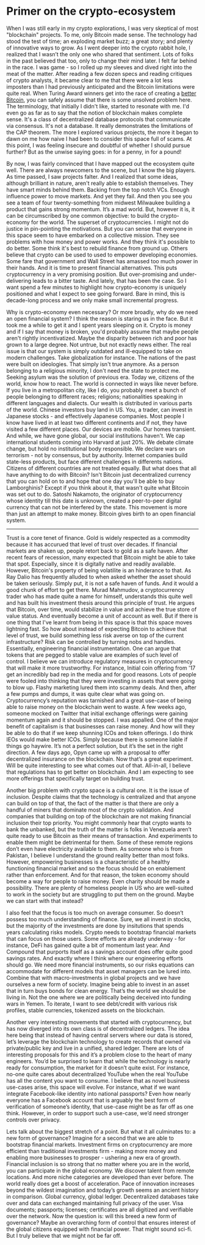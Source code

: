 # Primer on the crypto-ecosystem

When I was still early in my crypto explorations, I was very skeptical of most "blockchain" projects. To me, only Bitcoin made sense. The technology had stood the test of time; an exploding market buzz; a great story; and plenty of innovative ways to grow. As I went deeper into the crypto rabbit hole, I realized that I wasn’t the only one who shared that sentiment. Lots of folks in the past believed that too, only to change their mind later. I felt far behind in the race. I was game - so I rolled up my sleeves and dived right into the meat of the matter. After reading a few dozen specs and reading critiques of crypto analysts, it became clear to me that there were a lot less imposters than I had previously anticipated and the Bitcoin limitations were quite real. When Turing Award winners get into the race of creating a [better Bitcoin](https://www.coindesk.com/turing-award-winners-blockchain-opens-test-network-to-public), you can safely assume that there is some unsolved problem here. The terminology, that initially I didn't like, started to resonate with me. I'd even go as far as to say that the notion of blockchain makes complete sense. It's a class of decentralized database protocols that communicate via consensus. It's not a database. It really demonstrates the limitations of the CAP theorem. The more I explored various projects, the more it began to dawn on me how naive I had been to consider this space full of scams. At this point, I was feeling insecure and doubtful of whether I should pursue further? But as the unwise saying goes: in for a penny, in for a pound!

By now, I was fairly convinced that I have mapped out the ecosystem quite well. There are always newcomers to the scene, but I know the big players. As time passed, I saw projects falter. And I realized that some ideas, although brilliant in nature, aren't really able to establish themselves. They have smart minds behind them. Backing from the top notch VCs. Enough influence power to move markets. And yet they fail. And then you see you see a team of four twenty-something from midwest Milwaukee building a product that gains strong momentum. It’s a mad world. But, however it is, it can be circumscribed by one common objective: to build the crypto-economy for the world. The superset of cryptocurrencies. I might not do justice in pin-pointing the motivations. But you can sense that everyone in this space seem to have embarked on a collective mission. They see problems with how money and power works. And they think it's possible to do better. Some think it's best to rebuild finance from ground up. Others believe that crypto can be used to used to empower developing economies. Some fare that government and Wall Street has amassed too much power in their hands. And it is time to present financial alternatives. This puts cryptocurrency in a very promising position. But over-promising and under-delivering leads to a bitter taste. And lately, that has been the case. So I want spend a few minutes to highlight how crypto-economy is uniquely positioned and what I expect to see going forward. Bare in mind, this is decade-long process and we only make small incremental progress.

Why is crypto-economy even necessary? Or more broadly, why do we need an open financial system? I think the reason is staring us in the face. But it took me a while to get it and I spent years sleeping on it. Crypto is money and if I say that money is broken, you'd probably assume that maybe people aren't rightly incentivatized. Maybe the disparity between rich and poor has grown to a large degree. Not untrue, but not exactly news either. The real issue is that our system is simply outdated and ill-equipped to take on modern challenges. Take globalization for instance. The nations of the past were built on ideologies. That simply isn't true anymore. As a person belonging to a religious minority, I don't need the state to protect me. Seeking asylum was the solution of previous era. Today we, citizens of the world, know how to react. The world is connected in ways like never before. If you live in a metropolitan city, like I do, you probably meet a bunch of people belonging to different races; religions; nationalities speaking in different languages and dialects. Our wealth is distributed in various parts of the world. Chinese investors buy land in US. You, a trader, can invest in Japanese stocks - and effectively Japanese companies. Most people I know have lived in at least two different continents and if not, they have visited a few different places. Our devices are mobile. Our homes transient. And while, we have gone global, our social institutions haven't. We cap international students coming into Harvard at just 20%. We debate climate change, but hold no institutional body responsible. We declare wars on terrorism - not by consensus, but by authority. Internet companies build state-less products, but face different challenges in differents nations. Citizens of different countries are not treated equally. But what does that all have anything to do with Bitcoin? Isn't Bitcoin just decentralized currency that you can hold on to and hope that one day you'll be able to buy Lamborghinis? Except if you think about it, that wasn't quite what Bitcoin was set out to do. Satoshi Nakamoto, the originator of cryptocurrency whose identity till this date is unknown, created a peer-to-peer digital currency that can not be interfered by the state. This movement is more than just an attempt to make money. Bitcoin gives birth to an open financial system.

---

Trust is a core tenet of finance. Gold is widely respected as a commodity because it has accurued that level of trust over decades. If financial markets are shaken up, people retort back to gold as a safe haven. After recent fears of recession, many expected that Bitcoin might be able to take that spot. Especially, since it is digitally native and readily available. However, Bitcoin's property of being volatilite is an hinderance to that. As Ray Dalio has frequently alluded to when asked whether the asset should be taken seriously. Simply put, it is not a safe haven of funds. And it would a good chunk of effort to get there. Murad Mahmudov, a cryptocurrency trader who has made quite a name for himself, understands this quite well and has built his investment thesis around this principle of trust. He argues that Bitcoin, over time, would stabilize in value and achieve the true store of value status. And eventually become a unit of account as well. But if there is one thing that I've learnt from being in this space is that this space moves lightning fast. So how about instead of expecting Bitcoin to achieve that level of trust, we build something less risk averse on top of the current infrastructure? Risk can be controlled by turning nobs and handles. Essentially, engineering financial instrumentation. One can argue that tokens that are pegged to stable value are examples of such level of control. I believe we can introduce regulatory measures in cryptocurrency that will make it more trustworthy. For instance, Initial coin offering from '17 get an incredibly bad rep in the media and for good reasons. Lots of people were fooled into thinking that they were investing in assets that were going to blow up. Flashy marketing lured them into scammy deals. And then, after a few pumps and dumps, it was quite clear what was going on. Cryptocurrency’s reputation was tarnished and a great use-case of being able to raise money on the blockchain went to waste. A few weeks ago, someone mocked on Twitter that initial exchange offerings were gaining momentum again and it should be stopped. I was appalled. One of the major benefit of capitalism is that businesses can raise money. And how will they be able to do that if we keep shunning ICOs and token offerings. I do think IEOs would make better ICOs. Simply because there is someone liable if things go haywire. It’s not a perfect solution, but it’s the set in the right direction. A few days ago, Opyn came up with a proposal to offer decentralized insurance on the blockchain. Now that’s a great experiment. Will be quite interesting to see what comes out of that. All-in-all, I believe that regulations has to get better on blockchain. And I am expecting to see more offerings that specifically target on building trust.

Another big problem with crypto space is a cultural one. It is the issue of inclusion. Despite claims that the technology is centralized and that anyone can build on top of that, the fact of the matter is that there are only a handful of miners that dominate most of the crypto validation. And companies that building on top of the blockchain are not making financial inclusion their top priority. You might commonly hear that crypto wants to bank the unbanked, but the truth of the matter is folks in Venezuela aren’t quite ready to use Bitcoin as their means of transaction. And experiments to enable them might be detrimental for them. Some of these remote regions don’t even have electricity available to them. As someone who is from Pakistan, I believe I understand the ground reality better than most folks. However, empowering businesses is a characteristic of a healthy functioning financial market and so the focus should be on enablement rather than enforcement. And for that reason, the token economy should become a way for people to raise money. Even charity should be made a possibility. There are plenty of homeless people in US who are well-suited to work in the society but are struggling to put them on the ground. Maybe we can start with that instead?

I also feel that the focus is too much on average consumer. So doesn’t possess too much understanding of finance. Sure, we all invest in stocks, but the majority of the investments are done by insitutions that spends years calculating risks models. Crypto needs to bootstrap financial markets that can focus on those users. Some efforts are already underway - for instance, DeFi has gained quite a bit of momentum last year. And Compound that purports itself as a savings account does offer quite good savings rates. And exactly where I think where our engineering efforts should go. We need more financial instruments, so our risks equations can accommodate for different models that asset managers can be lured into. Combine that with macro-investments in global projects and we have ourselves a new form of society. Imagine being able to invest in an asset that in turn buys bonds for clean energy. That’s the world we should be living in. Not the one where we are politically being deceived into funding wars in Yemen. To iterate, I want to see debt/credit with various risk profiles, stable currencies, tokenized assets on the blockchain.

Another very interesting movements that started with cryptocurrency, but has now diverged into its own class is of decentralized ledgers. The idea here being that instead of having central servers where our data is stored, let’s leverage the blockchain technology to create records that owned via private/public key and live in a unified, shared ledger. There are lots of interesting proposals for this and it’s a problem close to the heart of many engineers. You’d be surprised to learn that while the technology is nearly ready for consumption, the market for it doesn’t quite exist. For instance, no-one quite cares about decentralized YouTube when the real YouTube has all the content you want to consume. I believe that as novel business use-cases arise, this space will evolve. For instance, what if we want integrate Facebook-like identity into national passports? Even how nearly everyone has a Facebook account that is arguably the best form of verification of someone’s identity, that use-case might be as far off as one think. However, in order to support such a use-case, we’d need stronger controls over privacy.

Lets talk about the biggest stretch of a point. But what it all culminates to: a new form of governance? Imagine for a second that we are able to bootstrap financial markets. Investment firms on cryptocurrency are more efficient than traditional investments firm - making more money and enabling more businesses to prosper - ushering a new era of growth. Financial inclusion is so strong that no matter where you are in the world, you can participate in the global economy. We discover talent from remote locations. And more niche categories are developed than ever before. The world really does get a boost of acceleration. Pace of innovation increases beyond the wildest imagination and today’s growth seems an ancient history in comparison. Global currency, global ledger. Decentralized databases take over and data can exchanged maintaining full privacy of the user. Visa documents; passports; licenses; certificates are all digitized and verifiable over the network. Now the question is: will this breed a new form of governance? Maybe an overarching form of control that ensures interest of the global citizens equipped with financial power. That might sound sci-fi. But I truly believe that we might not be far off.
